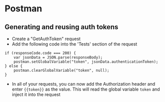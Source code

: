 # Postman

## Generating and reusing auth tokens

- Create a "GetAuthToken" request
- Add the following code into the 'Tests' section of the request

```
if (responseCode.code === 200) {
    var jsonData = JSON.parse(responseBody);
    postman.setGlobalVariable("token", jsonData.authenticationToken);
} else {
    postman.clearGlobalVariable("token", null);
}
```

- In all of your requests, you can now add the Authorization header and enter `{{token}}` as the value. This will read the global variable `token` and inject it into the request
